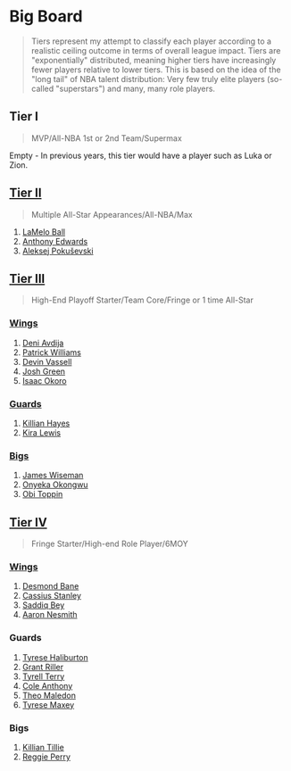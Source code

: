Big Board
============================
> Tiers represent my attempt to classify each player according to a realistic ceiling outcome in terms of overall league impact. Tiers are "exponentially" distributed, meaning higher tiers have increasingly fewer players relative to lower tiers. This is based on the idea of the "long tail" of NBA talent distribution: Very few truly elite players (so-called "superstars") and many, many role players.

## Tier I
>MVP/All-NBA 1st or 2nd Team/Supermax

Empty - In previous years, this tier would have a player such as Luka or Zion.

## [Tier II](tier2)

>Multiple All-Star Appearances/All-NBA/Max

1. [LaMelo Ball](players/lamelo_ball.md)
1. [Anthony Edwards](players/anthony_edwards.md)
1. [Aleksej Pokuševski](players/aleksej_pokusevski.md)

## [Tier III](tier3)

>High-End Playoff Starter/Team Core/Fringe or 1 time All-Star

### [Wings](tier3_wings)
1. [Deni Avdija](players/deni_avdija.md)
1. [Patrick Williams](players/patrick_williams.md)
1. [Devin Vassell](players/devin_vassell.md)
1. [Josh Green](players/josh_green.md)
1. [Isaac Okoro](players/isaac_okoro.md)

### [Guards](tier3_guards)
1. [Killian Hayes](players/killian_hayes.md)
1. [Kira Lewis](players/kira_lewis.md)

### [Bigs](tier3_bigs)
1. [James Wiseman](players/james_wiseman.md)
1. [Onyeka Okongwu](players/onyeka_okongwu.md)
1. [Obi Toppin](players/obi_toppin.md)

## [Tier IV](tier4.md)
>Fringe Starter/High-end Role Player/6MOY

### [Wings](tier4_wings.md)
1. [Desmond Bane](players/desmond_bane.md)
1. [Cassius Stanley](players/cassius_stanley.md)
1. [Saddiq Bey](players/saddiq_bey.md)
1. [Aaron Nesmith](players/aaron_nesmith.md)

### Guards
1. [Tyrese Haliburton](players/tyrese_haliburton.md)
1. [Grant Riller](players/grant_riller.md)
1. [Tyrell Terry](players/tyrell_terry.md)
1. [Cole Anthony](players/cole_anthony.md)
1. [Theo Maledon](players/theo_maledon.md)
1. [Tyrese Maxey](players/tyrese_maxey.md)

### Bigs
1. [Killian Tillie](players/killian_tillie.md)
1. [Reggie Perry](players/reggie_perry.md)

